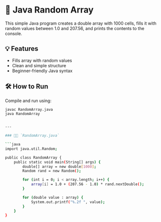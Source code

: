 # 🎲 Java Random Array

This simple Java program creates a double array with 1000 cells, fills it with random values between 1.0 and 207.56, and prints the contents to the console.

## 💡 Features
- Fills array with random values
- Clean and simple structure
- Beginner-friendly Java syntax

## 🛠 How to Run

Compile and run using:

```bash
javac RandomArray.java
java RandomArray


---

### 👨‍💻 `RandomArray.java`

```java
import java.util.Random;

public class RandomArray {
    public static void main(String[] args) {
        double[] array = new double[1000];
        Random rand = new Random();

        for (int i = 0; i < array.length; i++) {
            array[i] = 1.0 + (207.56 - 1.0) * rand.nextDouble();
        }

        for (double value : array) {
            System.out.printf("%.2f ", value);
        }
    }
}
